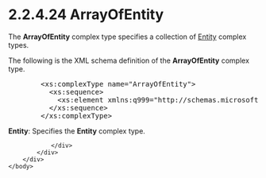 <html dir="LTR" xmlns:mshelp="http://msdn.microsoft.com/mshelp" xmlns:ddue="http://ddue.schemas.microsoft.com/authoring/2003/5" xmlns:xlink="http://www.w3.org/1999/xlink" xmlns:tool="http://www.microsoft.com/tooltip">
    <head>
        <meta http-equiv="Content-Type" content="text/html; CHARSET=utf-8"></meta>
        <meta name="save" content="history"></meta>
        <title>2.2.4.24 ArrayOfEntity</title>
        <xml>
            <mshelp:toctitle title="2.2.4.24 ArrayOfEntity"></mshelp:toctitle>
            <mshelp:rltitle title="[MS-SSMDSWS-15]: ArrayOfEntity"></mshelp:rltitle>
            <mshelp:keyword index="A" term="bddf358b-4243-43f5-8ee1-ab3984010d87"></mshelp:keyword>
            <mshelp:attr name="DCSext.ContentType" value="open specification"></mshelp:attr>
            <mshelp:attr name="AssetID" value="bddf358b-4243-43f5-8ee1-ab3984010d87"></mshelp:attr>
            <mshelp:attr name="TopicType" value="kbRef"></mshelp:attr>
            <mshelp:attr name="DCSext.Title" value="[MS-SSMDSWS-15]: ArrayOfEntity" />
        </xml>
    </head>
    <body>
        <div id="header">
            <h1 class="heading">2.2.4.24 ArrayOfEntity</h1>
        </div>
        <div id="mainSection">
            <div id="mainBody">
                <div id="allHistory" class="saveHistory"></div>
                <div id="sectionSection0" class="section" name="collapseableSection">
                    

<p>The <b>ArrayOfEntity</b> complex type specifies a collection
of <a href="6c542131-917e-44d9-8354-79794b221d73.html">Entity</a> complex
types.</p>

<p>The following is the XML schema definition of the <b>ArrayOfEntity</b>
complex type.</p>

<dl>
<dd>
<div><pre>   &lt;xs:complexType name=&quot;ArrayOfEntity&quot;&gt;
     &lt;xs:sequence&gt;
       &lt;xs:element xmlns:q999=&quot;http://schemas.microsoft.com/sqlserver/masterdataservices/2009/09&quot; minOccurs=&quot;0&quot; maxOccurs=&quot;unbounded&quot; name=&quot;Entity&quot; nillable=&quot;true&quot; type=&quot;q999:Entity&quot; xmlns:xs=&quot;http://www.w3.org/2001/XMLSchema&quot; /&gt;
     &lt;/xs:sequence&gt;
   &lt;/xs:complexType&gt;
</pre></div>
</dd></dl>

<p><b>Entity</b>: Specifies the <b>Entity</b> complex
type.</p>


                </div>
            </div>
        </div>
    </body>
</html>